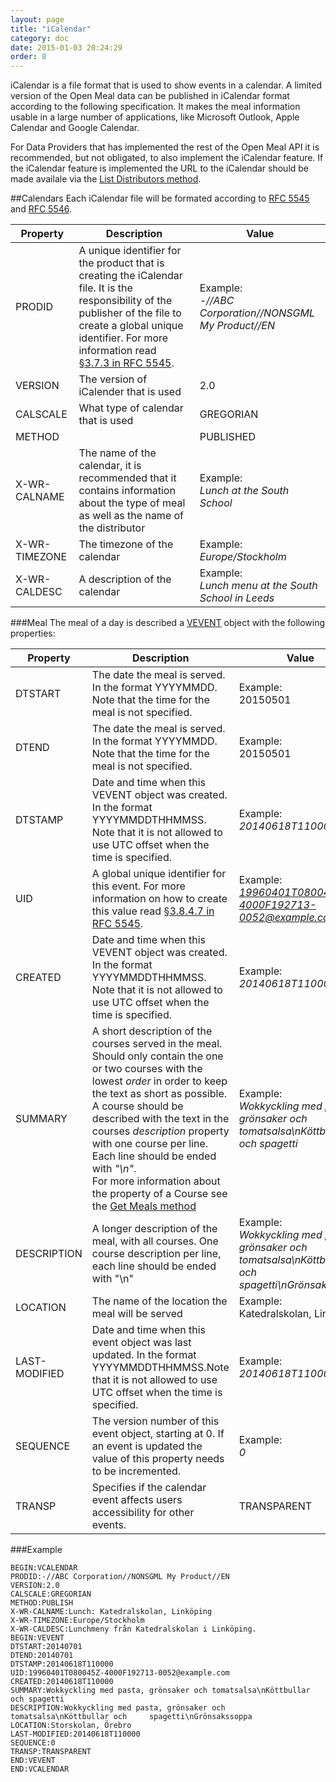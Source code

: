 ```yaml
---
layout: page
title: "iCalendar"
category: doc
date: 2015-01-03 20:24:29
order: 8
---
```

iCalendar is a file format that is used to show events in a calendar. A limited version of the Open Meal data can be published in iCalendar format according to the following specification. It makes the meal information usable in a large number of applications, like Microsoft Outlook, Apple Calendar and Google Calendar. 

For Data Providers that has implemented the rest of the Open Meal API it is recommended, but not obligated, to also implement the iCalendar feature. If the iCalendar feature is implemented the URL to the iCalendar should be made availale via the [List Distributors method](/doc/list-distributors.html).

##Calendars
Each iCalendar file will be formated according to [RFC 5545](http://tools.ietf.org/html/rfc5545) and [RFC 5546](http://tools.ietf.org/html/rfc5546).

|Property|Description|Value|
|--------|------------|-----|
|PRODID|A unique identifier for the product that is creating the iCalendar file. It is the responsibility of the publisher of the file to create a global unique identifier. For more information read [§3.7.3 in RFC 5545](http://tools.ietf.org/html/rfc5545#section-3.7.3).|Example:<br>*-//ABC Corporation//NONSGML My Product//EN*|
|VERSION|The version of iCalender that is used|2.0|
|CALSCALE|What type of calendar that is used|GREGORIAN|
|METHOD| |PUBLISHED|
|X-WR-CALNAME|The name of the calendar, it is recommended that it contains information about the type of meal as well as the name of the distributor|Example:<br>*Lunch at the South School* |
|X-WR-TIMEZONE|The timezone of the calendar|Example:<br>*Europe/Stockholm*|
|X-WR-CALDESC|A description of the calendar|Example:<br>*Lunch menu at the South School in Leeds*|

###Meal
The meal of a day is described a [VEVENT](http://tools.ietf.org/html/rfc5545#section-3.6.1) object with the following properties:

|Property|Description|Value|
|--------|------------|-----|
|DTSTART|The date the meal is served. In the format YYYYMMDD. Note that the time for the meal is not specified.|Example:<br>20150501|
|DTEND|The date the meal is served. In the format YYYYMMDD. Note that the time for the meal is not specified.|Example:<br>20150501|
|DTSTAMP|Date and time when this VEVENT object was created. In the format YYYYMMDDTHHMMSS. Note that it is not allowed to use UTC offset when the time is specified.|Example:<br>*20140618T110000*|
|UID|A global unique identifier for this event. For more information on how to create this value read [§3.8.4.7 in RFC 5545](http://tools.ietf.org/html/rfc5545#section-3.8.4.7).|Example:<br>*19960401T080045Z-4000F192713-0052@example.com*|
|CREATED|Date and time when this VEVENT object was created. In the format YYYYMMDDTHHMMSS. Note that it is not allowed to use UTC offset when the time is specified.|Example:<br>*20140618T110000*|
|SUMMARY|A short description of the courses served in the meal. Should only contain the one or two courses with the lowest *order* in order to keep the text as short as possible. A course should be described with the text in the courses *description* property with one course per line. Each line should be ended with *"\n"*.<br>For more information about the property of a Course see the [Get Meals method](/doc/get-meals.html)|Example:<br>*Wokkyckling med pasta, grönsaker och tomatsalsa\nKöttbullar och spagetti*|
|DESCRIPTION|A longer description of the meal, with all courses. One course description per line, each line should be ended with "\n"|Example:<br>*Wokkyckling med pasta, grönsaker och tomatsalsa\nKöttbullar och spagetti\nGrönsakssoppa*|
|LOCATION|The name of the location the meal will be served|Example:<br>Katedralskolan, Linköping|
|LAST-MODIFIED|Date and time when this event object was last updated. In the format YYYYMMDDTHHMMSS.Note that it is not allowed to use UTC offset when the time is specified.|Example:<br>*20140618T110000*|
|SEQUENCE|The version number of this event object, starting at 0. If an event is updated the value of this property needs to be incremented.|Example:<br>*0*|
|TRANSP|Specifies if the calendar event affects users accessibility for other events.|TRANSPARENT|

###Example

    BEGIN:VCALENDAR
    PRODID:-//ABC Corporation//NONSGML My Product//EN
    VERSION:2.0
    CALSCALE:GREGORIAN
    METHOD:PUBLISH 
    X-WR-CALNAME:Lunch: Katedralskolan, Linköping
    X-WR-TIMEZONE:Europe/Stockholm
    X-WR-CALDESC:Lunchmeny från Katedralskolan i Linköping.
    BEGIN:VEVENT
    DTSTART:20140701
    DTEND:20140701
    DTSTAMP:20140618T110000
    UID:19960401T080045Z-4000F192713-0052@example.com
    CREATED:20140618T110000
    SUMMARY:Wokkyckling med pasta, grönsaker och tomatsalsa\nKöttbullar och spagetti
    DESCRIPTION:Wokkyckling med pasta, grönsaker och tomatsalsa\nKöttbullar och     spagetti\nGrönsakssoppa
    LOCATION:Storskolan, Örebro
    LAST-MODIFIED:20140618T110000
    SEQUENCE:0
    TRANSP:TRANSPARENT
    END:VEVENT
    END:VCALENDAR
